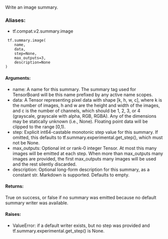Write an image summary.
### Aliases:
- tf.compat.v2.summary.image

```
 tf.summary.image(
    name,
    data,
    step=None,
    max_outputs=3,
    description=None
)
```
#### Arguments:
- name: A name for this summary. The summary tag used for TensorBoard will be this name prefixed by any active name scopes.
- data: A Tensor representing pixel data with shape [k, h, w, c], where k is the number of images, h and w are the height and width of the images, and c is the number of channels, which should be 1, 2, 3, or 4 (grayscale, grayscale with alpha, RGB, RGBA). Any of the dimensions may be statically unknown (i.e., None). Floating point data will be clipped to the range [0,1).
- step: Explicit int64-castable monotonic step value for this summary. If omitted, this defaults to tf.summary.experimental.get_step(), which must not be None.
- max_outputs: Optional int or rank-0 integer Tensor. At most this many images will be emitted at each step. When more than max_outputs many images are provided, the first max_outputs many images will be used and the rest silently discarded.
- description: Optional long-form description for this summary, as a constant str. Markdown is supported. Defaults to empty.
#### Returns:
True on success, or false if no summary was emitted because no default summary writer was available.
#### Raises:
- ValueError: if a default writer exists, but no step was provided and tf.summary.experimental.get_step() is None.
